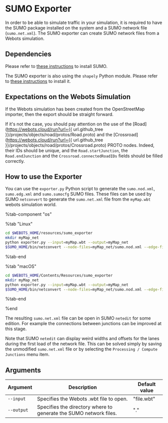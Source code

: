 # SUMO Exporter

In order to be able to simulate traffic in your simulation, it is required to have the SUMO package installed on the system and a SUMO network file (`sumo.net.xml`).
The SUMO exporter can create SUMO network files from a Webots simulation.

## Dependencies

Please refer to [these instructions](sumo-interface.md#dependencies) to install SUMO.

The SUMO exporter is also using the `shapely` Python module.
Please refer to [these instructions](openstreetmap-importer.md#dependencies) to install it.

## Expectations on the Webots Simulation

If the Webots simulation has been created from the OpenStreetMap importer, then the export should be straight forward.

If it's not the case, you should pay attention on the use of the [Road](https://webots.cloud/run?url={{ url.github_tree }}/projects/objects/road/protos/Road.proto) and the [Crossroad](https://webots.cloud/run?url={{ url.github_tree }}/projects/objects/road/protos/Crossroad.proto) PROTO nodes.
Indeed, their IDs should be unique, and the `Road.startJunction`, the `Road.endJunction` and the `Crossroad.connectedRoadIDs` fields should be filled correctly.

## How to use the Exporter

You can use the `exporter.py` Python script to generate the `sumo.nod.xml`, `sumo.edg.xml` and `sumo.sumocfg` SUMO files.
These files can be used by SUMO `netconvert` to generate the `sumo.net.xml` file from the `myMap.wbt` webots simulation world.

%tab-component "os"

%tab "Linux"

```sh
cd $WEBOTS_HOME/resources/sumo_exporter
mkdir myMap_net
python exporter.py --input=myMap.wbt --output=myMap_net
$SUMO_HOME/bin/netconvert --node-files=myMap_net/sumo.nod.xml --edge-files=myMap_net/sumo.edg.xml --output-file=myMap_net/sumo.net.xml
```

%tab-end

%tab "macOS"

```sh
cd $WEBOTS_HOME/Contents/Resources/sumo_exporter
mkdir myMap_net
python exporter.py --input=myMap.wbt --output=myMap_net
$SUMO_HOME/bin/netconvert --node-files=myMap_net/sumo.nod.xml --edge-files=myMap_net/sumo.edg.xml --output-file=myMap_net/sumo.net.xml
```

%tab-end

%end

The resulting `sumo.net.xml` file can be open in SUMO `netedit` for some edition.
For example the connections between junctions can be improved at this stage.

Note that SUMO `netedit` can display weird widths and offsets for the lanes during the first load of the network file.
This can be solved simply by saving the unmodified `sumo.net.xml` file or by selecting the `Processing / Compute Junctions` menu item.

## Arguments

| Argument   | Description                                                       | Default value |
| ---------- | ----------------------------------------------------------------- | ------------- |
| `--input`  | Specifies the Webots .wbt file to open.                           | "file.wbt"    |
| `--output` | Specifies the directory where to generate the SUMO network files. | "."           |
